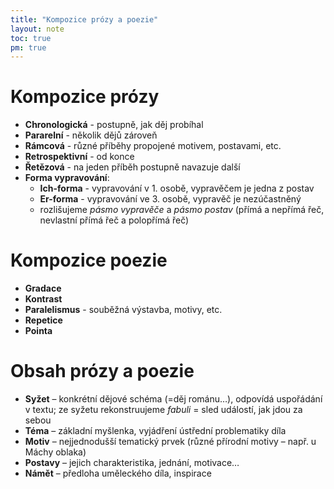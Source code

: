 ```yaml
---
title: "Kompozice prózy a poezie"
layout: note
toc: true
pm: true
---
```

# Kompozice prózy
- **Chronologická** - postupně, jak děj probíhal
- **Pararelní** - několik dějů zároveň
- **Rámcová** - různé příběhy propojené motivem, postavami, etc.
- **Retrospektivní** - od konce
- **Řetězová** - na jeden příběh postupně navazuje další
- **Forma vypravování**:
    - **Ich-forma** - vypravování v 1. osobě, vypravěčem je jedna z postav
    - **Er-forma** - vypravování ve 3. osobě, vypravěč je nezúčastněný
    - rozlišujeme _pásmo vypravěče_ a _pásmo postav_ (přímá a nepřímá řeč, nevlastní přímá řeč a polopřímá řeč)
# Kompozice poezie
- **Gradace**
- **Kontrast**
- **Paralelismus** - souběžná výstavba, motivy, etc.
- **Repetice**
- **Pointa**
# Obsah prózy a poezie
- **Syžet** – konkrétní dějové schéma (=děj románu…), odpovídá uspořádání v textu; ze syžetu rekonstruujeme _fabuli_ = sled událostí, jak jdou za sebou
- **Téma** – základní myšlenka, vyjádření ústřední problematiky díla
- **Motiv** – nejjednodušší tematický prvek (různé přírodní motivy – např. u Máchy oblaka)
- **Postavy** – jejich charakteristika, jednání, motivace…
- **Námět** – předloha uměleckého díla, inspirace